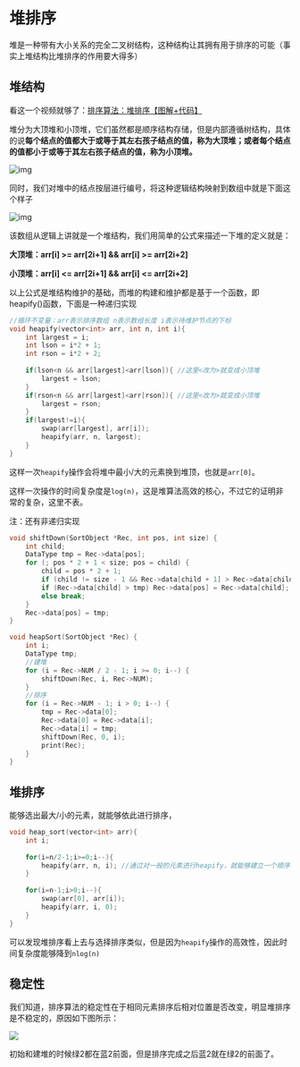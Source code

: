 # 堆排序

堆是一种带有大小关系的完全二叉树结构，这种结构让其拥有用于排序的可能（事实上堆结构比堆排序的作用要大得多）

## 堆结构

看这一个视频就够了：[排序算法：堆排序【图解+代码】](https://www.bilibili.com/video/BV1fp4y1D7cj/?spm_id_from=333.337.search-card.all.click&vd_source=2cb4eb8b99629d942421bfd0843ee608)

堆分为大顶堆和小顶堆，它们虽然都是顺序结构存储，但是内部遵循树结构，具体的说**每个结点的值都大于或等于其左右孩子结点的值，称为大顶堆；或者每个结点的值都小于或等于其左右孩子结点的值，称为小顶堆。**

![img](https://images2015.cnblogs.com/blog/1024555/201612/1024555-20161217182750011-675658660.png)

同时，我们对堆中的结点按层进行编号，将这种逻辑结构映射到数组中就是下面这个样子

![img](https://images2015.cnblogs.com/blog/1024555/201612/1024555-20161217182857323-2092264199.png)

该数组从逻辑上讲就是一个堆结构，我们用简单的公式来描述一下堆的定义就是：

**大顶堆：arr[i] >= arr[2i+1] && arr[i] >= arr[2i+2]**  

**小顶堆：arr[i] <= arr[2i+1] && arr[i] <= arr[2i+2]** 

以上公式是堆结构维护的基础，而堆的构建和维护都是基于一个函数，即heapify()函数，下面是一种递归实现

~~~c++
//循环不变量：arr表示排序数组 n表示数组长度 i表示待维护节点的下标
void heapify(vector<int> arr, int n, int i){
    int largest = i;
    int lson = i*2 + 1;
    int rson = i*2 + 2;
    
    if(lson<n && arr[largest]<arr[lson]){ //这里<改为>就变成小顶堆
        largest = lson;
    } 
    if(rson<n && arr[largest]<arr[rson]){ //这里<改为>就变成小顶堆
        largest = rson;
    }
    if(largest!=i){
        swap(arr[largest], arr[i]);
        heapify(arr, n, largest);
    }
}
~~~

这样一次`heapify`操作会将堆中最小/大的元素换到堆顶，也就是`arr[0]`。

这样一次操作的时间复杂度是`log(n)`，这是堆算法高效的核心，不过它的证明非常的复杂，这里不表。

注：还有非递归实现

~~~c
void shiftDown(SortObject *Rec, int pos, int size) {
    int child;
    DataType tmp = Rec->data[pos];
    for (; pos * 2 + 1 < size; pos = child) {
        child = pos * 2 + 1;
        if (child != size - 1 && Rec->data[child + 1] > Rec->data[child]) child++;
        if (Rec->data[child] > tmp) Rec->data[pos] = Rec->data[child];
        else break;
    }
    Rec->data[pos] = tmp;
}

void heapSort(SortObject *Rec) {
    int i;
    DataType tmp;
    //建堆
    for (i = Rec->NUM / 2 - 1; i >= 0; i--) {
        shiftDown(Rec, i, Rec->NUM);
    }
    //排序
    for (i = Rec->NUM - 1; i > 0; i--) {
        tmp = Rec->data[0];
        Rec->data[0] = Rec->data[i];
        Rec->data[i] = tmp;
        shiftDown(Rec, 0, i);
        print(Rec);
    }
}
~~~

## 堆排序

能够选出最大/小的元素，就能够依此进行排序，

~~~c++
void heap_sort(vector<int> arr){
    int i;
    
    for(i=n/2-1;i>=0;i--){
        heapify(arr, n, i); //通过对一般的元素进行heapify，就能够建立一个顺序堆
    }
    
    for(i=n-1;i>0;i--){
        swap(arr[0], arr[i]);
        heapify(arr, i, 0);
    }
}
~~~

可以发现堆排序看上去与选择排序类似，但是因为`heapify`操作的高效性，因此时间复杂度能够降到`nlog(n)`

## 稳定性

我们知道，排序算法的稳定性在于相同元素排序后相对位置是否改变，明显堆排序是不稳定的，原因如下图所示：

![](http://1.14.100.228:8002/images/2022/11/17/20221117165127.png)

初始和建堆的时候绿2都在蓝2前面，但是排序完成之后蓝2就在绿2的前面了。





